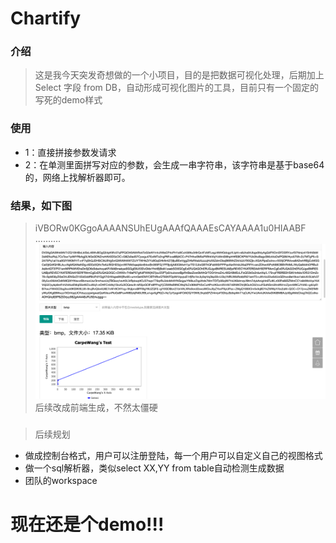 # Chartify
### 介绍
> 这是我今天突发奇想做的一个小项目，目的是把数据可视化处理，后期加上Select 字段 from DB，自动形成可视化图片的工具，目前只有一个固定的写死的demo样式
> 
### 使用
* 1：直接拼接参数发请求
* 2：在单测里面拼写对应的参数，会生成一串字符串，该字符串是基于base64的，网络上找解析器即可。

### 结果，如下图
>iVBORw0KGgoAAAANSUhEUgAAAfQAAAEsCAYAAAA1u0HIAABF ..........
![img.png](lib/firstResult.png)
> 后续改成前端生成，不然太僵硬

### 

> 后续规划
* 做成控制台格式，用户可以注册登陆，每一个用户可以自定义自己的视图格式
* 做一个sql解析器，类似select XX,YY from table自动检测生成数据
* 团队的workspace
# 现在还是个demo!!!